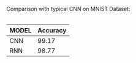Comparison with typical CNN on MNIST Dataset:
</br>
</br>

| MODEL | Accuracy |
|------|-------|
| CNN | 99.17|
| RNN | 98.77 |
